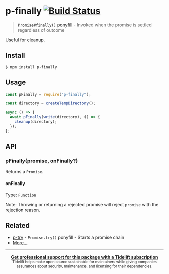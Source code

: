 # p-finally [![Build Status](https://travis-ci.org/sindresorhus/p-finally.svg?branch=master)](https://travis-ci.org/sindresorhus/p-finally)

> [`Promise#finally()`](https://github.com/tc39/proposal-promise-finally) [ponyfill](https://ponyfill.com) - Invoked when the promise is settled regardless of outcome

Useful for cleanup.

## Install

```
$ npm install p-finally
```

## Usage

```js
const pFinally = require("p-finally");

const directory = createTempDirectory();

async () => {
  await pFinally(write(directory), () => {
    cleanup(directory);
  });
};
```

## API

### pFinally(promise, onFinally?)

Returns a `Promise`.

#### onFinally

Type: `Function`

Note: Throwing or returning a rejected promise will reject `promise` with the rejection reason.

## Related

- [p-try](https://github.com/sindresorhus/p-try) - `Promise.try()` ponyfill - Starts a promise chain
- [More…](https://github.com/sindresorhus/promise-fun)

---

<div align="center">
	<b>
		<a href="https://tidelift.com/subscription/pkg/npm-p-finally?utm_source=npm-p-finally&utm_medium=referral&utm_campaign=readme">Get professional support for this package with a Tidelift subscription</a>
	</b>
	<br>
	<sub>
		Tidelift helps make open source sustainable for maintainers while giving companies<br>assurances about security, maintenance, and licensing for their dependencies.
	</sub>
</div>

